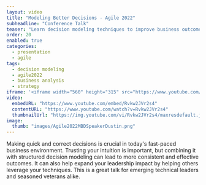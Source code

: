 ```yaml
---
layout: video
title: "Modeling Better Decisions - Agile 2022"
subheadline: "Conference Talk"
teaser: "Learn decision modeling techniques to improve business outcomes and team effectiveness."
order: 20
enabled: true
categories:
  - presentation
  - agile
tags:
  - decision modeling
  - agile2022
  - business analysis
  - strategy
iframe: '<iframe width="560" height="315" src="https://www.youtube.com/embed/Rvkw2JVr2s4" frameborder="0" allow="accelerometer; autoplay; clipboard-write; encrypted-media; gyroscope; picture-in-picture" allowfullscreen></iframe>'
video:
  embedURL: "https://www.youtube.com/embed/Rvkw2JVr2s4"
  contentURL: "https://www.youtube.com/watch?v=Rvkw2JVr2s4"
  thumbnailUrl: "https://img.youtube.com/vi/Rvkw2JVr2s4/maxresdefault.jpg"
image:
  thumb: "images/Agile2022MBDSpeakerDustin.png"
---
```


Making quick and correct decisions is crucial in today's fast-paced business environment. 
Trusting your intuition is important, but combining it with structured decision modeling can lead to more consistent and effective outcomes.
It can also help expand your leadership impact by helping others leverage your techniques.
This is a great talk for emerging technical leaders and seasoned veterans alike.
